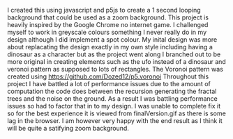I created this using javascript and p5js to create a 1 second looping background that could be used as a zoom background. This project is heavily inspired by the Google Chrome no internet game. I challenged myself to work in greyscale colours something I never really do in my design although I did implement a spot colour. 
My inital design was more about replacating the design exactly in my own style including having a dinosaur as a character but as the project went along I branched out to be more original in creating elements such as the ufo instead of a dinosaur and veronoi pattern as supposed to lots of rectangles. The Voronoi pattern was created using https://github.com/Dozed12/p5.voronoi
Throughout this project I have battled a lot of performance issues due to the amount of computation the code does between the recursion generating the fractal trees and the noise on the ground. As a result I was battling performance issues so had to factor that in to my design. I was unable to complete fix it so for the best experience it is viewed from finalVersion.gif as there is some lag in the browser. I am however very happy with the end result as I think it will be quite a satifying zoom background.  
